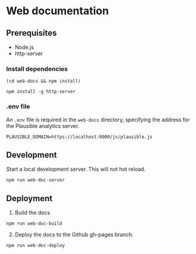 # Web documentation

## Prerequisites

* Node.js
* http-server

### Install dependencies

```
(cd web-docs && npm install)
```

```
npm install -g http-server
```

### .env file

An `.env` file is required in the `web-docs` directory, specifying the address for the Plausible analytics server.

```
PLAUSIBLE_DOMAIN=https://localhost:8000/js/plausible.js
```

## Development

Start a local development server. This will not hot reload.

```
npm run web-doc-server
```

## Deployment

1. Build the docs
```
npm run web-doc-build
```

2. Deploy the docs to the Github gh-pages branch.
```
npm run web-doc-deploy
```

